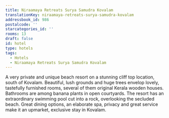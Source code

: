 ```yaml
---
title: Niraamaya Retreats Surya Samudra Kovalam
translationKey: niraamaya-retreats-surya-samudra-kovalam
addressbook_id: 986
postalcode: ''
starcategories_id: ''
rooms: 13
draft: false
id: hotel
type: hotels
tags:
  - Hotels
  - Niraamaya Retreats Surya Samudra Kovalam
---
```

A very private and unique beach resort on a stunning cliff top location, south of Kovalam. Beautiful, lush grounds and huge trees envelop lovely, tastefully furnished rooms, several of them original Kerala wooden houses. Bathrooms are among banana plants in open courtyards. The resort has an extraordinary swimming pool cut into a rock, overlooking the secluded beach. Great dining options, an elaborate spa, privacy and great service make it an upmarket, exclusive stay in Kovalam.